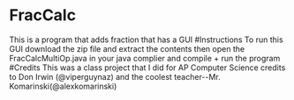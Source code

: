 # FracCalc
This is a program that adds fraction that has a GUI
#Instructions
To run this GUI download the zip file and extract the contents
then open the FracCalcMultiOp.java in your java complier and compile + run the program
#Credits
This was a class project that I did for AP Computer Science
credits to Don Irwin (@viperguynaz) and the coolest teacher--Mr. Komarinski(@alexkomarinski)
